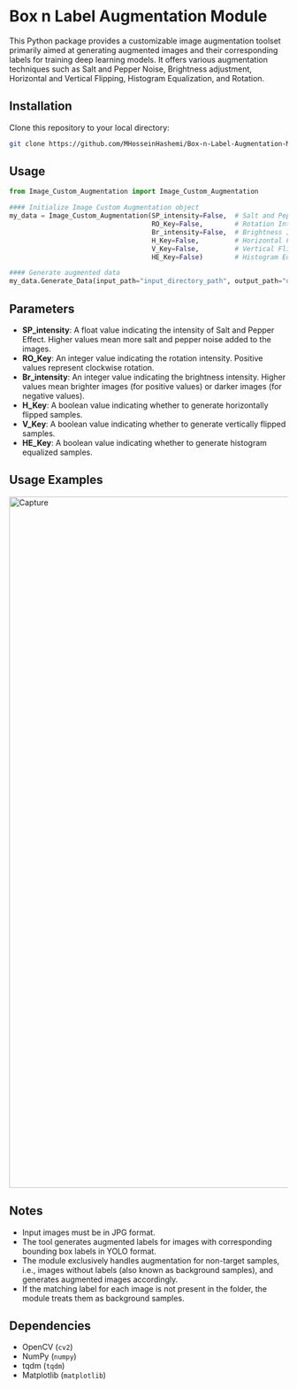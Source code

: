 # Box n Label Augmentation Module
This Python package provides a customizable image augmentation toolset primarily aimed at generating augmented images and their corresponding labels for training deep learning models. It offers various augmentation techniques such as Salt and Pepper Noise, Brightness adjustment, Horizontal and Vertical Flipping, Histogram Equalization, and Rotation.

## Installation
Clone this repository to your local directory:
```bash
git clone https://github.com/MHosseinHashemi/Box-n-Label-Augmentation-Module.git
```

## Usage

```python
from Image_Custom_Augmentation import Image_Custom_Augmentation

#### Initialize Image Custom Augmentation object
my_data = Image_Custom_Augmentation(SP_intensity=False,  # Salt and Pepper Intensity
                                    RO_Key=False,        # Rotation Intensity
                                    Br_intensity=False,  # Brightness Intensity
                                    H_Key=False,         # Horizontal Flip
                                    V_Key=False,         # Vertical Flip
                                    HE_Key=False)        # Histogram Equalization

#### Generate augmented data
my_data.Generate_Data(input_path="input_directory_path", output_path="output_directory_path")
```

## Parameters

- **SP_intensity**: A float value indicating the intensity of Salt and Pepper Effect. Higher values mean more salt and pepper noise added to the images.
- **RO_Key**: An integer value indicating the rotation intensity. Positive values represent clockwise rotation.
- **Br_intensity**: An integer value indicating the brightness intensity. Higher values mean brighter images (for positive values) or darker images (for negative values).
- **H_Key**: A boolean value indicating whether to generate horizontally flipped samples.
- **V_Key**: A boolean value indicating whether to generate vertically flipped samples.
- **HE_Key**: A boolean value indicating whether to generate histogram equalized samples.

## Usage Examples
<img width="1250" alt="Capture" src="https://github.com/MHosseinHashemi/Box-n-Label-Augmentation-Module/assets/90381570/bde7df2a-8b4e-47fe-bd9c-e664d3959dfc">

## Notes

- Input images must be in JPG format.
- The tool generates augmented labels for images with corresponding bounding box labels in YOLO format.
- The module exclusively handles augmentation for non-target samples, i.e., images without labels (also known as background samples), and generates augmented images accordingly.
- If the matching label for each image is not present in the folder, the module treats them as background samples.

  
## Dependencies

- OpenCV (`cv2`)
- NumPy (`numpy`)
- tqdm (`tqdm`)
- Matplotlib (`matplotlib`)
